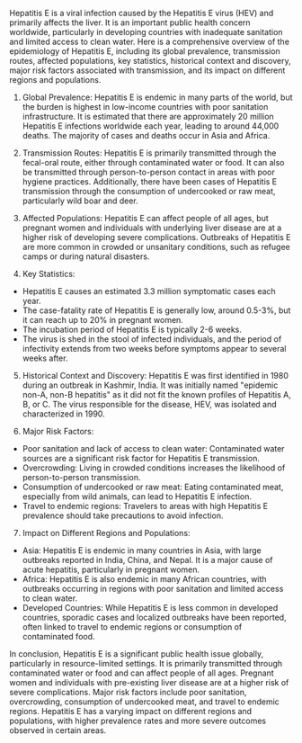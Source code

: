 Hepatitis E is a viral infection caused by the Hepatitis E virus (HEV) and primarily affects the liver. It is an important public health concern worldwide, particularly in developing countries with inadequate sanitation and limited access to clean water. Here is a comprehensive overview of the epidemiology of Hepatitis E, including its global prevalence, transmission routes, affected populations, key statistics, historical context and discovery, major risk factors associated with transmission, and its impact on different regions and populations.

1. Global Prevalence:
Hepatitis E is endemic in many parts of the world, but the burden is highest in low-income countries with poor sanitation infrastructure. It is estimated that there are approximately 20 million Hepatitis E infections worldwide each year, leading to around 44,000 deaths. The majority of cases and deaths occur in Asia and Africa.

2. Transmission Routes:
Hepatitis E is primarily transmitted through the fecal-oral route, either through contaminated water or food. It can also be transmitted through person-to-person contact in areas with poor hygiene practices. Additionally, there have been cases of Hepatitis E transmission through the consumption of undercooked or raw meat, particularly wild boar and deer.

3. Affected Populations:
Hepatitis E can affect people of all ages, but pregnant women and individuals with underlying liver disease are at a higher risk of developing severe complications. Outbreaks of Hepatitis E are more common in crowded or unsanitary conditions, such as refugee camps or during natural disasters.

4. Key Statistics:
- Hepatitis E causes an estimated 3.3 million symptomatic cases each year.
- The case-fatality rate of Hepatitis E is generally low, around 0.5-3%, but it can reach up to 20% in pregnant women.
- The incubation period of Hepatitis E is typically 2-6 weeks.
- The virus is shed in the stool of infected individuals, and the period of infectivity extends from two weeks before symptoms appear to several weeks after.

5. Historical Context and Discovery:
Hepatitis E was first identified in 1980 during an outbreak in Kashmir, India. It was initially named "epidemic non-A, non-B hepatitis" as it did not fit the known profiles of Hepatitis A, B, or C. The virus responsible for the disease, HEV, was isolated and characterized in 1990.

6. Major Risk Factors:
- Poor sanitation and lack of access to clean water: Contaminated water sources are a significant risk factor for Hepatitis E transmission.
- Overcrowding: Living in crowded conditions increases the likelihood of person-to-person transmission.
- Consumption of undercooked or raw meat: Eating contaminated meat, especially from wild animals, can lead to Hepatitis E infection.
- Travel to endemic regions: Travelers to areas with high Hepatitis E prevalence should take precautions to avoid infection.

7. Impact on Different Regions and Populations:
- Asia: Hepatitis E is endemic in many countries in Asia, with large outbreaks reported in India, China, and Nepal. It is a major cause of acute hepatitis, particularly in pregnant women.
- Africa: Hepatitis E is also endemic in many African countries, with outbreaks occurring in regions with poor sanitation and limited access to clean water.
- Developed Countries: While Hepatitis E is less common in developed countries, sporadic cases and localized outbreaks have been reported, often linked to travel to endemic regions or consumption of contaminated food.

In conclusion, Hepatitis E is a significant public health issue globally, particularly in resource-limited settings. It is primarily transmitted through contaminated water or food and can affect people of all ages. Pregnant women and individuals with pre-existing liver disease are at a higher risk of severe complications. Major risk factors include poor sanitation, overcrowding, consumption of undercooked meat, and travel to endemic regions. Hepatitis E has a varying impact on different regions and populations, with higher prevalence rates and more severe outcomes observed in certain areas.